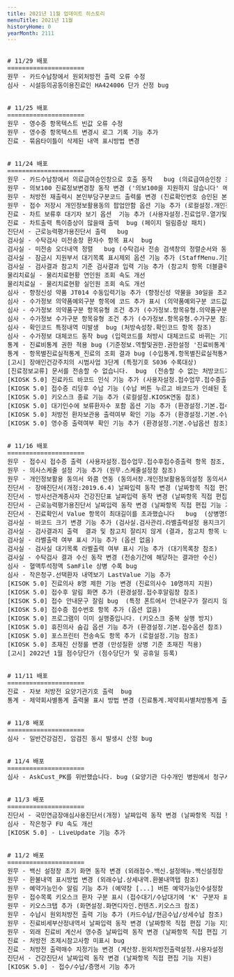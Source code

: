 ```yaml
---
title: 2021년 11월 업데이트 히스토리
menuTitle: 2021년 11월
historyHome: 0
yearMonth: 2111
---
```


<pre>

<bold># 11/29 배포</bold>
=====================
<span class="box jemu">원무</span> - 카드수납창에서 원외처방전 출력 오류 수정
<span class="box inspect">심사</span> - 시설등의공동이용진료인 HA424006 단가 산정 bug


<bold># 11/25 배포</bold>
=====================
<span class="box jemu">원무</span> - 영수증 항목텍스트 빈값 오류 수정
<span class="box jemu">원무</span> - 영수증 항목텍스트 변경시 로그 기록 기능 추가
<span class="box chart">진료</span> - 묶음타이틀이 삭제된 내역 표시방법 변경


<bold># 11/24 배포</bold>
=====================
<span class="box jemu">원무</span> - 카드수납창에서 의료급여승인창으로 호출 동작   bug (의료급여승인창 표시되도록) 
<span class="box jemu">원무</span> - 의보100 진료정보변경창 동작 변경 ('의보100을 지원하지 않습니다' 메시지 표시)
<span class="box jemu">원무</span> - 처방전 재출력시 본인부담구분코드 출력룰 변경 (진료확인번호 승인된 본인부담구분코드를 출력)
<span class="box jemu">원무</span> - 접수 저장시 개인정보활용동의 팝업안함 옵션 기능 추가 (로컬설정.개인정보활용동의설정 참조)
<span class="box chart">진료</span> - 차트 보류후 대기자 보기 옵션  기능 추가 (사용자설정.진료업무.열기및저장 > 차트보류후대기자보기옵션 참조)
<span class="box chart">진료</span> - 차트출력 특이증상이 많을때 출력  bug (페이지 밀림증상 패치)  
<span class="box diag">진단서</span> - 근로능력평가용진단서 출력   bug   
<span class="box lab">검사실</span> - 수탁검사 미전송창 환자수 항목 표시  bug  
<span class="box lab">검사실</span> - 미전송 오더내역 정렬   bug (수탁검사 전송 검색창의 정렬순서와 동일하게)
<span class="box lab">검사실</span> - 잠금시 지원부서 대기목록 표시제외 옵션 기능 추가 (StaffMenu.기본 잠금옵션 참조)
<span class="box lab">검사실</span> - 검사결과 참고치 기준 검사결과 입력 기능 추가 (참고치 항목 더블클릭시 결과 항목에 참고치 텍스트 입력)
<span class="box lab">물리치료실</span> - 물리치료현황 연인원 조회 속도 개선  
<span class="box lab">물리치료실</span> - 물리치료현황 실인원 조회 속도 개선  
<span class="box inspect">심사</span> - 향정신성 약품 JT014 수동입력기능 추가 (향정신성 약물을 30일을 초과하여 처방하는 경우)
<span class="box inspect">심사</span> - 수가정보 의약품예외구분 항목에 코드 추가 표시 (의약품예외구분 코드값 표시)  
<span class="box inspect">심사</span> - 수가정보 의약품구분 항목유형 조건 추가 (수가정보.항목유형.의약품구분 참조)
<span class="box inspect">심사</span> - 수가정보 수가구분 항목유형 조건 추가 (수가정보.항목유형.수가구분 참조)
<span class="box inspect">심사</span> - 확인코드 특정내역 미발생  bug (처방속성창.확인코드 항목 참조)
<span class="box inspect">심사</span> - 수가정보 대체코드 동작 bug (입력코드를 처방시 대체코드로 바뀌는 기능)
<span class="box other">통계</span> - 진료비통계 권한 적용 bug (기준정보.역할및권한.권한설정 '진료비통계' 권한 참조) 
<span class="box other">통계</span> - 항목별진료실적통계_진료의 조회 결과 bug (수입통계.항목별진료실적통계 3종 참조)
<span class="box notice">[고시]</span> 장애인건강주치의 시범사업 3단계 (특정기호 S036 수록대상)
<span class="box other">[진료정보교류]</span> 문서를 전송할 수 없습니다.  bug  (전송할 수 없는 처방코드가 존재시 메시지 표시)
<span class="box other">[KIOSK 5.0]</span> 진료카드 바코드 인식 기능 추가 (사용자설정.접수업무.접수증출력옵션 참조)
<span class="box other">[KIOSK 5.0]</span> 접수증 리딩후 수납 기능 (수납 버튼 누르고 바코드가 인쇄된 접수증 리딩)
<span class="box other">[KIOSK 5.0]</span> 키오스크 종료 기능 추가 (로컬설정.KIOSK연동 참조)
<span class="box other">[KIOSK 5.0]</span> 대기인수에 보류환자수 포함 옵션 기능 추가 (환경설정.기본.접수옵션 참조)
<span class="box other">[KIOSK 5.0]</span> 처방전 환자보관용 출력여부 확인 기능 추가 (환경설정.기본.수납옵션 참조)
<span class="box other">[KIOSK 5.0]</span> 영수증 출력여부 확인 기능 추가 (환경설정.기본.수납옵션 참조)


<bold># 11/16 배포</bold>
=====================
<span class="box jemu">원무</span> - 접수시 접수증 출력 (사용자설정.접수업무.접수후접수증출력 항목 참조, 로컬설정.프린터설정.접수증 항목 참조)
<span class="box jemu">원무</span> - 의사스케줄 설정 기능 추가 (원무.스케줄설정창 참조)
<span class="box jemu">원무</span> - 개인정보활용 동의서 와콤 연동 (동의서창.개인정보활용동의설정 동의서서명방법 참조)
<span class="box diag">진단서</span> - 장애진단서(개정:2019.6.4) 날짜입력 동작 변경 (날짜항목 직접 편집 기능 지원)
<span class="box diag">진단서</span> - 방사선관계종사자 건강진단표 날짜입력 동작 변경 (날짜항목 직접 편집 기능 지원)
<span class="box diag">진단서</span> - 근로능력평가용진단서 날짜입력 동작 변경 (날짜항목 직접 편집 기능 지원)
<span class="box diag">진단서</span> - 진료확인서 Value 항목이 최대길이를 초과했습니다   bug  (상병명의 길이가 긴 경우라도 에러메시지 표시되지 않게)
<span class="box lab">검사실</span> - 바코드 크기 변경 기능 추가 (검사실.검사관리.라벨출력설정 용지크기 항목 참조)
<span class="box lab">검사실</span> - 검사결과지 출력  결과 및 참고치 잘리지 않게 (결과, 참고치 항목 너비 조정)
<span class="box lab">검사실</span> - 라벨출력 여부 표시 기능 추가 (옵션 없음)
<span class="box lab">검사실</span> - 검사실 대기목록 라벨출력 여부 표시 기능 추가 (대기목록창 참조)
<span class="box lab">검사실</span> - 수탁검사 결과 수신 동작 변경 (전송기간에 해당하는 결과만 수신)
<span class="box inspect">심사</span> - 혈액투석정액 SamFile 상병 수록 bug
<span class="box inspect">심사</span> - 작은청구.선택환자 내역보기 LastValue 기능 추가
<span class="box other">[KISOK 5.0]</span> 진료의사 8명 제한 기능 변경 (진료의사수 10명까지 지원)
<span class="box other">[KIOSK 5.0]</span> 접수후 알림 화면 추가 (환경설정.접수후알림창 참조)
<span class="box other">[KISOK 5.0]</span> 접수 안내문구 잘림 bug  (특정 폰트에서 안내문구가 잘리지 않게)
<span class="box other">[KIOSK 5.0]</span> 접수증 접수번호 항목 추가 (옵션 없음)
<span class="box other">[KIOSK 5.0]</span> 프로그램이 이미 실행중입니다. (키오스크 중복 실행 방지)
<span class="box other">[KIOSK 5.0]</span> 휴진의사 숨김 옵션 기능 추가 (환경설정.기본.접수옵션 참조)
<span class="box other">[KIOSK 5.0]</span> 포스프린터 전송속도 항목 추가 (로컬설정.기능 참조)
<span class="box other">[KIOSK 5.0]</span> 초재진 산정룰 변경 (만성질환 상병 기준 초재진 적용)
<span class="box notice">[고시]</span> 2022년 1월 점수당단가 (점수당단가 및 공휴일 등록)


<bold># 11/11 배포</bold>
=====================
<span class="box chart">진료</span> - 자보 처방전 요양기관기호 출력  bug
<span class="box other">통계</span> - 제약회사별통계 출력물 표시 방법 변경 (진료통계.제약회사별처방통계 출력물 참조)


<bold># 11/8 배포</bold>
=====================
<span class="box inspect">심사</span> - 일반건강검진, 암검진 동시 발생시 산정 bug


<bold># 11/4 배포</bold>
=====================
<span class="box inspect">심사</span> - AskCust_PK를 위반했습니다. bug (요양기관 다수개인 병원에서 청구시 청구번호 발생 bug)


<bold># 11/3 배포</bold>
=====================
<span class="box diag">진단서</span> - 국민연금장애심사용진단서(개정) 날짜입력 동작 변경 (날짜항목 직접 편집 기능 지원)
<span class="box inspect">심사</span> - 작은청구 FU 속도 개선
<span class="box other">[KIOSK 5.0]</span> - LiveUpdate 기능 추가


<bold># 11/2 배포</bold>
=====================
<span class="box jemu">원무</span> - 백신 설정창 초기 화면 동작 변경 (외래접수.백신.설정메뉴.백신설정창 참조)
<span class="box jemu">원무</span> - 환불내역 표시방법 변경 (외래수납.상세내역.환불내역탭 참조)
<span class="box jemu">원무</span> - 예약가능인수 알림 기능 추가 (예약창 [...] 버튼 예약가능인수설정창 참조)
<span class="box jemu">원무</span> - 접수목록 키오스크 환자 구분 표시 (접수대기/수납대기에 'K' 구분자 표시)
<span class="box jemu">원무</span> - 키오스크탭 추가 (화면설정.화면디자인.컨텐츠.키오스크 참조)
<span class="box jemu">원무</span> - 수납시 원외처방전 출력 기능 추가 (카드수납/현금수납/상세수납 참조)
<span class="box jemu">원무</span> - 진료비세부산정내역서 날짜입력 동작 변경 (날짜항목 직접 편집 기능 지원)
<span class="box jemu">원무</span> - 외래 진료비 계산서 영수증 날짜입력 동작 변경 (날짜항목 직접 편집 기능 지원)
<span class="box chart">진료</span> - 처방전 조제시참고사항 미표시 bug
<span class="box chart">진료</span> - 처방전 출력매수 지정기능 변경 (계산창.원외처방전출력설정.사용자설정 출력매수 항목 참조)
<span class="box diag">진단서</span> - 건강진단서 날짜입력 동작 변경 (날짜항목 직접 편집 기능 지원)
<span class="box other">[KIOSK 5.0]</span> - 접수/수납/증명서 기능 추가

</pre>